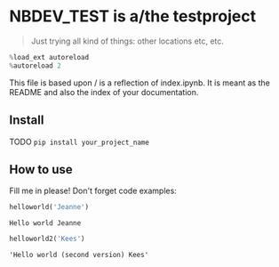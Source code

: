 <!--

#################################################
### THIS FILE WAS AUTOGENERATED! DO NOT EDIT! ###
#################################################
# file to edit: notebooks/index.ipynb
# command to build the docs after a change: nbdev_build_docs

-->

# NBDEV_TEST is a/the testproject

> Just trying all kind of things: other locations etc, etc.

<div class="codecell" markdown="1">
<div class="input_area" markdown="1">

```python
%load_ext autoreload
%autoreload 2
```

</div>

</div>

This file is based upon / is a reflection of index.ipynb. It is meant as the README and also the index of your documentation.

## Install

TODO `pip install your_project_name`

## How to use

Fill me in please! Don't forget code examples:
<div class="codecell" markdown="1">
<div class="input_area" markdown="1">

```python
helloworld('Jeanne')
```

</div>
<div class="output_area" markdown="1">

    Hello world Jeanne


</div>

</div>
<div class="codecell" markdown="1">
<div class="input_area" markdown="1">

```python
helloworld2('Kees')
```

</div>
<div class="output_area" markdown="1">




    'Hello world (second version) Kees'



</div>

</div>

